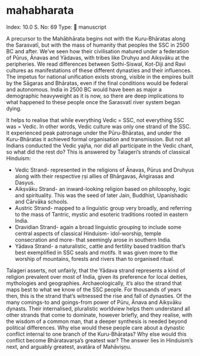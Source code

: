 # mahabharata

Index: 10.0
S. No: 69
Type: 📑 manuscript

A precursor to the Mahābhārata begins not with the Kuru-Bhāratas along the Sarasvatī, but with the mass of humanity that peoples the SSC in 2500 BC and after. We’ve seen how their civilisation matured under a federation of Pūrus, Ānavas and Yādavas, with tribes like Druhyu and Aikṣvāku at the peripheries. We read differences between Sothi-Siswal, Kot-Diji and Ravi cultures as manifestations of these different dynasties and their influences. The impetus for national unification exists strong, visible in the empires built by the Sāgaras and Bhāratas, even if the final conditions would be federal and autonomous. India in 2500 BC would have been as major a demographic heavyweight as it is now, so there are deep implications to what happened to these people once the Sarasvatī river system began dying.

It helps to realise that while everything Vedic = SSC, not everything SSC was = Vedic. In other words, Vedic culture was only one strand of the SSC. It experienced peak patronage under the Pūru-Bhāratas, and under the Kuru-Bhāratas it achieved formal organisation and transmission. But not all Indians conducted the Vedic yajña, nor did all participate in the Vedic chant, so what did the rest do? This is answered by Talageri’s strands of classical Hinduism:

- Vedic Strand- represented in the religions of Ānavas, Pūrus and Druhyus along with their respective ṛṣi allies of Bhārgavas, Āṅgirasas and Dasyus.
- Aikṣvāku Strand- an inward-looking religion based on philosophy, logic and spirituality. This was the seed of later Jain, Buddhist, Upanishadic and Cārvāka schools.
- Austric Strand- mapped to a linguistic group very broadly, and referring to the mass of Tantric, mystic and esoteric traditions rooted in eastern India.
- Dravidian Strand- again a broad linguistic grouping to include some central aspects of classical Hinduism- idol-worship, temple consecration and more- that seemingly arose in southern India.
- Yādava Strand- a naturalistic, cattle and fertility based tradition that’s best exemplified in SSC seals and motifs. It was given more to the worship of mountains, forests and rivers than to organised ritual.

Talageri asserts, not unfairly, that the Yādava strand represents a kind of religion prevalent over most of India, given its preference for local deities, mythologies and geographies. Archaeologically, it’s also the strand that maps best to what we know of the SSC people. For thousands of years then, this is the strand that’s witnessed the rise and fall of dynasties. Of the many comings-to and goings-from power of Pūru, Ānava and Aikṣvāku dynasts. Their internalised, pluralistic worldview helps them understand all other strands that come to dominate, however briefly, and they realise, with the wisdom of a common man, that a deeper synthesis is needed beyond political differences. Why else would these people care about a dynastic conflict internal to one branch of the Kuru-Bhāratas? Why else would this conflict become Bhāratavarṣa’s greatest war? The answer lies in Hinduism’s next, and arguably greatest, avatāra of Mahāviṣṇu.
